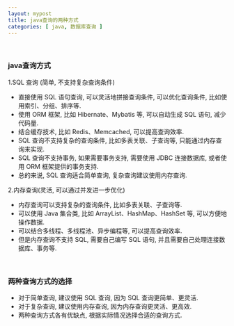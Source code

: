 ```yaml
---
layout: mypost
title: java查询的两种方式
categories: [ java, 数据库查询 ]
---
```


<br>

### java查询方式

1.SQL 查询 (简单, 不支持复杂查询条件)

- 直接使用 SQL 语句查询, 可以灵活地拼接查询条件, 可以优化查询条件, 比如使用索引、分组、排序等.
- 使用 ORM 框架, 比如 Hibernate、Mybatis 等, 可以自动生成 SQL 语句, 减少代码量.
- 结合缓存技术, 比如 Redis、Memcached, 可以提高查询效率.
- SQL 查询不支持复杂的查询条件, 比如多表关联、子查询等, 只能通过内存查询来实现.
- SQL 查询不支持事务, 如果需要事务支持, 需要使用 JDBC 连接数据库, 或者使用 ORM 框架提供的事务支持.
- 总的来说, SQL 查询适合简单查询, 复杂查询建议使用内存查询.

2.内存查询(灵活, 可以通过并发进一步优化)

- 内存查询可以支持复杂的查询条件, 比如多表关联、子查询等.
- 可以使用 Java 集合类, 比如 ArrayList、HashMap、HashSet 等, 可以方便地操作数据.
- 可以结合多线程、多线程池、异步编程等, 可以提高查询效率.
- 但是内存查询不支持 SQL, 需要自己编写 SQL 语句, 并且需要自己处理连接数据库、事务等.

<br>

### 两种查询方式的选择

- 对于简单查询, 建议使用 SQL 查询, 因为 SQL 查询更简单、更灵活.
- 对于复杂查询, 建议使用内存查询, 因为内存查询更灵活、更高效.
- 两种查询方式各有优缺点, 根据实际情况选择合适的查询方式. 
